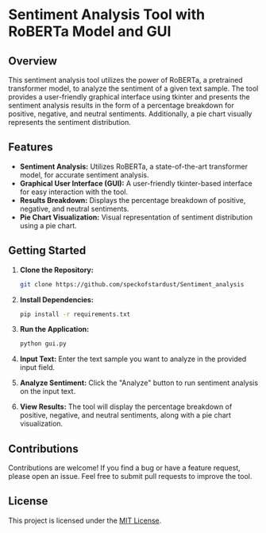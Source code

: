 # Sentiment Analysis Tool with RoBERTa Model and GUI

## Overview

This sentiment analysis tool utilizes the power of RoBERTa, a pretrained transformer model, to analyze the sentiment of a given text sample. The tool provides a user-friendly graphical interface using tkinter and presents the sentiment analysis results in the form of a percentage breakdown for positive, negative, and neutral sentiments. Additionally, a pie chart visually represents the sentiment distribution.

## Features

- **Sentiment Analysis:** Utilizes RoBERTa, a state-of-the-art transformer model, for accurate sentiment analysis.
- **Graphical User Interface (GUI):** A user-friendly tkinter-based interface for easy interaction with the tool.
- **Results Breakdown:** Displays the percentage breakdown of positive, negative, and neutral sentiments.
- **Pie Chart Visualization:** Visual representation of sentiment distribution using a pie chart.

## Getting Started

1. **Clone the Repository:**
   ```bash
   git clone https://github.com/speckofstardust/Sentiment_analysis
   ```

2. **Install Dependencies:**
   ```bash
   pip install -r requirements.txt
   ```

3. **Run the Application:**
   ```bash
   python gui.py
   ```

4. **Input Text:**
   Enter the text sample you want to analyze in the provided input field.

5. **Analyze Sentiment:**
   Click the "Analyze" button to run sentiment analysis on the input text.

6. **View Results:**
   The tool will display the percentage breakdown of positive, negative, and neutral sentiments, along with a pie chart visualization.

## Contributions

Contributions are welcome! If you find a bug or have a feature request, please open an issue. Feel free to submit pull requests to improve the tool.

## License

This project is licensed under the [MIT License](LICENSE).
